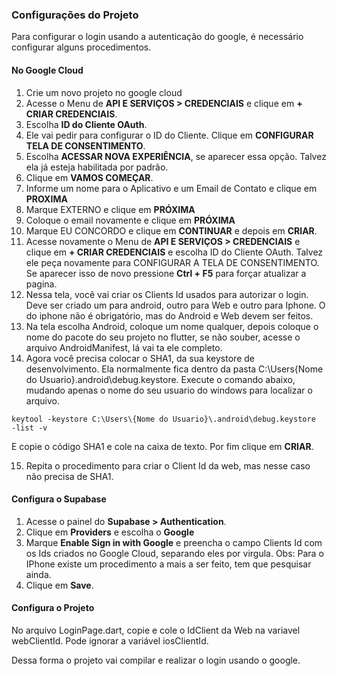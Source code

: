 ### Configurações do Projeto
Para configurar o login usando a autenticação do google, é necessário configurar alguns procedimentos.

#### No Google Cloud

 1. Crie um novo projeto no google cloud
 2. Acesse o Menu de **API E SERVIÇOS > CREDENCIAIS**
 e clique em **+ CRIAR CREDENCIAIS**.
 3. Escolha **ID do Cliente OAuth**.
 4. Ele vai pedir para configurar o ID do Cliente. Clique em **CONFIGURAR TELA DE CONSENTIMENTO**.
 5. Escolha **ACESSAR NOVA EXPERIÊNCIA**, se aparecer essa opção. Talvez ela já esteja habilitada por padrão.
 6. Clique em **VAMOS COMEÇAR**.
 7. Informe um nome para o Aplicativo e um Email de Contato e clique em **PROXIMA**
 8. Marque EXTERNO e clique em **PRÓXIMA**
 9. Coloque o email novamente e clique em **PRÓXIMA**
 10. Marque EU CONCORDO  e clique em **CONTINUAR**  e depois em **CRIAR**. 
 11. Acesse novamente  o Menu de **API E SERVIÇOS > CREDENCIAIS** e clique em **+ CRIAR CREDENCIAIS** e escolha  ID do Cliente OAuth. Talvez ele peça novamente para CONFIGURAR A TELA DE CONSENTIMENTO. Se aparecer isso de novo pressione **Ctrl + F5** para forçar atualizar a pagina.
 12. Nessa tela, você vai criar os Clients Id usados para autorizar o login. Deve ser criado um para android, outro para Web e outro para Iphone. O do iphone não é obrigatório, mas do Android e Web devem ser feitos.
 13. Na tela escolha Android, coloque um nome qualquer, depois coloque o nome do pacote do seu projeto no flutter, se não souber, acesse o arquivo AndroidManifest, lá vai ta ele completo.
 14. Agora você precisa colocar o SHA1, da sua keystore de desenvolvimento. Ela normalmente fica dentro da pasta C:\Users\{Nome do Usuario}\.android\debug.keystore. Execute o comando abaixo, mudando apenas o nome do seu usuario do windows para localizar o arquivo.

    keytool -keystore C:\Users\{Nome do Usuario}\.android\debug.keystore
    -list -v

E copie o código SHA1 e cole na caixa de texto.
Por fim clique em **CRIAR**.

15. Repita o procedimento para criar o Client Id da web, mas nesse caso não precisa de SHA1.

#### Configura o Supabase
1. Acesse o painel do **Supabase > Authentication**.
2. Clique em **Providers** e escolha o **Google**
3. Marque **Enable Sign in with Google** e preencha o campo Clients Id com os Ids criados no Google Cloud, separando eles por virgula. Obs: Para o IPhone existe um procedimento a mais a ser feito, tem que pesquisar ainda.
4. Clique em **Save**.
 
#### Configura o Projeto
No arquivo LoginPage.dart, copie e cole o IdClient da Web na variavel webClientId. Pode ignorar a variável iosClientId. 

Dessa forma o projeto vai compilar e realizar o login usando o google.
